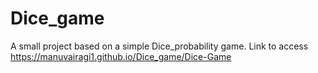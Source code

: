 # Dice_game
A small project based on a simple Dice_probability game.
Link to access https://manuvairagi1.github.io/Dice_game/Dice-Game

